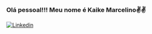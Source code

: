 ### Olá pessoal!!! Meu nome é Kaike Marcelino✌️✌️

[![Linkedin](https://img.shields.io/badge/LinkedIn-0077B5?style=for-the-badge&logo=linkedin&logoColor=white)](https://www.linkedin.com/in/kaike-santos-0a904a223/) 
